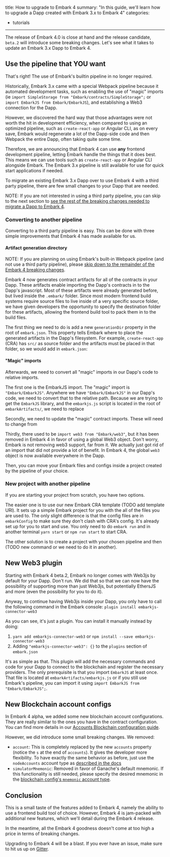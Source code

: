 title: How to upgrade to Embark 4
summary: "In this guide, we'll learn how to upgrade a Dapp created with Embark 3.x to Embark 4"
categories:
  - tutorials
---

The release of Embark 4.0 is close at hand and the release candidate, `beta.2` will introduce some breaking changes. Let's see what it takes to update an Embark 3.x Dapp to Embark 4.

## Use the pipeline that YOU want

That's right! The use of Embark's builtin pipeline in no longer required.

Historically, Embark 3.x came with a special Webpack pipeline because it automated development tasks, such as enabling the use of "magic" imports (ie `import SimpleStorage from "Embark/contracts/SimpleStorage";` or `import EmbarkJS from Embark/EmbarkJS`), and establishing a Web3 connection for the Dapp.

However, we discovered the hard way that those advantages were not worth the hit in development efficiency, when compared to using an optimized pipeline, such as `create-react-app` or Angular CLI, as on every save, Embark would regenerate a lot of the Dapp-side code and then Webpack the entire Dapp, often taking quite some time.

Therefore, we are announcing that Embark 4 can use **any** frontend development pipeline, letting Embark handle the things that it does best. This means we can use tools such as `create-react-app` or Angular CLI alongside Embark. The Embark 3.x pipeline is still available for use for quick start applications if needed.

To migrate an existing Embark 3.x Dapp over to use Embark 4 with a third party pipeline, there are few small changes to your Dapp that are needed.

NOTE: If you are not interested in using a third party pipeline, you can skip to the next section to [see the rest of the breaking changes needed to migrate a Dapp to Embark 4](#New-Web3-plugin).

### Converting to another pipeline
Converting to a third party pipeline is easy. This can be done with three simple improvements that Embark 4 has made available for us.
#### Artifact generation directory
NOTE: If you are planning on using Embark's built-in Webpack pipeline (and not use a third party pipeline), please [skip down to the remainder of the Embark 4 breaking changes](#New-Web3-plugin).

Embark 4 now generates contract artifacts for all of the contracts in your Dapp. These artifacts enable importing the Dapp's contracts in to the Dapp's javascript. Most of these artifacts were already generated before, but lived inside the `.embark/` folder. Since most modern frontend build systems require source files to live inside of a very specific source folder, we have given developers the opportunity to specify the destination folder for these artifacts, allowing the frontend build tool to pack them in to the build files.

The first thing we need to do is add a new `generationDir` property in the root of `embark.json`. This property tells Embark where to place the generated artifacts in the Dapp's filesystem. For example, `create-react-app` (CRA) has `src/` as source folder and the artifacts must be placed in that folder, so we would add in `embark.json`:


#### "Magic" imports
Afterwards, we need to convert all "magic" imports in our Dapp's code to relative imports.

The first one is the EmbarkJS import. The "magic" import is `"Embark/EmbarkJS"`. Anywhere we have `"Embark/EmbarkJS"` in our Dapp's code, we need to convert that to the relative path. Because we are trying to get the `EmbarkJS` library, and the `embarkjs.js` script is located in the root of  `embarkArtifacts/`, we need to replace 

Secondly, we need to update the "magic" contract imports. These will need to change from 

Thirdly, there used to be `import web3 from "Embark/web3"`, but it has been removed in Embark 4 in favor of using a global Web3 object. Don't worry, Embark is not removing web3 support, far from it. We actually just got rid of an import that did not provide a lot of benefit. In Embark 4, the global `web3` object is now available everywhere in the Dapp.

Then, you can move your Embark files and configs inside a project created by the pipeline of your choice.

### New project with another pipeline

If you are starting your project from scratch, you have two options.

The easier one is to use our new Embark CRA template (TODO add template URl). It sets up a simple Embark project for you with the all of the files you are used to. The only slight difference is that the config files are in `embarkConfig` to make sure they don't clash with CRA's config. It's already set up for you to start and use. You only need to do `embark run` and in another terminal `yarn start` or `npm run start` to start CRA.

The other solution is to create a project with your chosen pipeline and then (TODO new command or we need to do it in another).

## New Web3 plugin

Starting with Embark 4 beta.2, Embark no longer comes with Web3js by default for your Dapp. Don't run. We did that so that we can now have the possibility of supporting more than just Web3js, but potentially EthersJS and more (even the possibility for you to do it).

Anyway, to continue having Web3js inside your Dapp, you only have to call the following command in the Embark console: `plugin install embarkjs-connector-web3`

As you can see, it's just a plugin. You can install it manually instead by doing:
1. `yarn add embarkjs-connector-web3` or `npm install --save embarkjs-connector-web3`
2. Adding `"embarkjs-connector-web3": {}` to the `plugins` section of `embark.json`

It's as simple as that. This plugin will add the necessary commands and code for your Dapp to connect to the blockchain and register the necessary providers. The only prerequisite is that you import `EmbarkJS` at least once. That file is located at `embarkArtifacts/embarkjs.js` or if you still use Embark's pipeline, you can import it using `import EmbarkJS from "Embark/EmbarkJS";`.

## New Blockchain account configs

In Embark 4 alpha, we added some new blockchain account configurations. They are really similar to the ones you have in the contract configuration. You can find more details in our [Accounts Blockchain configuration guide](https://embark-site-develop.netlify.com/docs/blockchain_accounts_configuration.html).

However, we did introduce some small breaking changes. We removed: 
- `account`: This is completely replaced by the new `accounts` property (notice the `s` at the end of `accounts`). It gives the developer more flexibility. To have exactly the same behavior as before, just use the `nodeAccounts` account type as [described in the docs](https://embark.status.im/docs/blockchain_accounts_configuration.md#parameter-descriptions)
- `simulatorMnemonic`: Removed in favor of Ganache's default mnemonic. If this functionality is still needed, please specify the desired mnemonic in the [blockchain config's `mnemonic` account type](https://embark.status.im/docs/blockchain_accounts_configuration.md#parameter-descriptions).

## Conclusion

This is a small taste of the features added to Embark 4, namely the ability to use a frontend build tool of choice. However, Embark 4 is jam-packed with additional new features, which we'll detail during the Embark 4 release.

In the meantime, all the Embark 4 goodness doesn't come at too high a price in terms of breaking changes.

Upgrading to Embark 4 will be a blast. If you ever have an issue, make sure to hit us up on [Gitter](https://gitter.im/embark-framework/Lobby).
